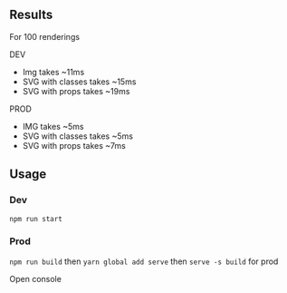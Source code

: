 ## Results

For 100 renderings

DEV

- Img takes ~11ms
- SVG with classes takes ~15ms
- SVG with props takes ~19ms

PROD

- IMG takes ~5ms
- SVG with classes takes ~5ms
- SVG with props takes ~7ms


## Usage

### Dev
`npm run start`

### Prod
`npm run build` then
`yarn global add serve` then
`serve -s build` for prod

Open console